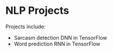 # NLP Projects

Projects include: 
- Sarcasm detection DNN in TensorFlow
- Word prediction RNN in TensorFlow